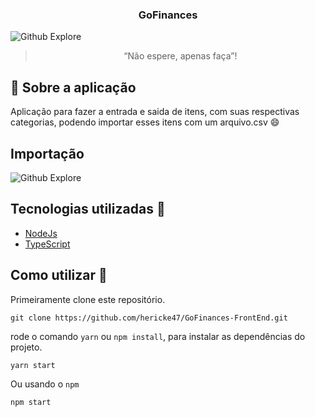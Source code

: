 <h3 align="center">
  GoFinances
</h3>

<img src="https://cdn.discordapp.com/attachments/572154355256393738/740780600926928896/unknown.png" alt="Github Explore"/>

<blockquote align="center">“Não espere, apenas faça”!</blockquote>


## :rocket: Sobre a aplicação

Aplicação para fazer a entrada e saida de itens, com suas respectivas categorias, podendo importar esses itens com um arquivo.csv :smile:

## Importação

<img src="https://cdn.discordapp.com/attachments/572154355256393738/740781015743856780/unknown.png" alt="Github Explore"/>

## Tecnologias utilizadas :memo:

- [NodeJs](https://nodejs.org/en/)
- [TypeScript](https://www.typescriptlang.org/docs/)

## Como utilizar 🤔

Primeiramente clone este repositório.

```
git clone https://github.com/hericke47/GoFinances-FrontEnd.git
```
rode o comando `yarn` ou `npm install`, para instalar as dependências do projeto.

```
yarn start
```

Ou usando o `npm`

```
npm start
```
